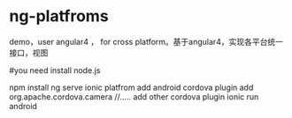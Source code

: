 # ng-platfroms
demo，user angular4 ， for cross platform。基于angular4，实现各平台统一接口，视图


#you need install node.js 

npm install
ng serve 
ionic platfrom add android 
cordova plugin add org.apache.cordova.camera
//..... add other cordova plugin
ionic run android 

